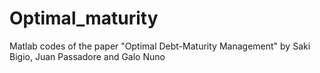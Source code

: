 # Optimal_maturity
Matlab codes of the paper "Optimal Debt-Maturity Management" by Saki Bigio, Juan Passadore and Galo Nuno
